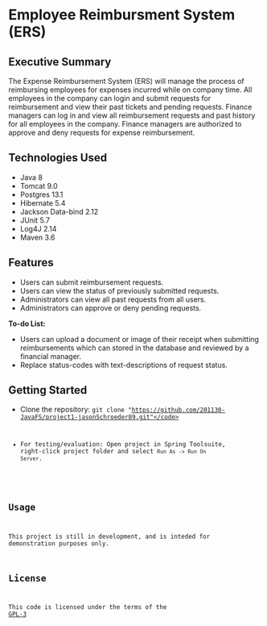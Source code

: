 # Employee Reimbursment System (ERS)

## Executive Summary
The Expense Reimbursement System (ERS) will manage the process of reimbursing employees for expenses incurred while on company time. All employees in the company can login and submit requests for reimbursement and view their past tickets and pending requests. Finance managers can log in and view all reimbursement requests and past history for all employees in the company. Finance managers are authorized to approve and deny requests for expense reimbursement.

## Technologies Used

* Java 8
* Tomcat 9.0
* Postgres 13.1
* Hibernate 5.4
* Jackson Data-bind 2.12
* JUnit 5.7
* Log4J 2.14
* Maven 3.6

## Features
* Users can submit reimbursement requests.
* Users can view the status of previously submitted requests.
* Administrators can view all past requests from all users.
* Administrators can approve or deny pending requests.

**To-do List:**
* Users can upload a document or image of their receipt when submitting reimbursements which can stored in the database and reviewed by a financial manager.
* Replace status-codes with text-descriptions of request status.

## Getting Started
* Clone the repository: <code>git clone "https://github.com/201130-JavaFS/project1-jasonSchroeder89.git"</code>

* For testing/evaluation: Open project in Spring Toolsuite, right-click project folder and select <code>Run As -> Run On Server</code>.

## Usage
This project is still in development, and is inteded for demonstration purposes only.

## License
This code is licensed under the terms of the <a href="https://github.com/201130-JavaFS/project1-jasonSchroeder89/blob/master/LICENSE.txt">GPL-3</a>
